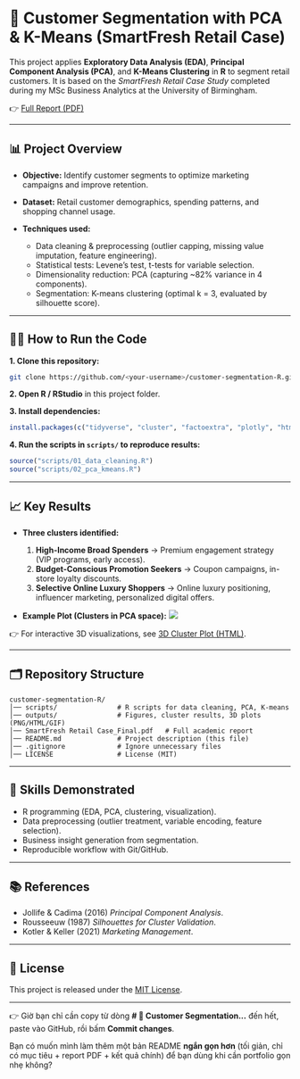 
# 🛒 Customer Segmentation with PCA & K-Means (SmartFresh Retail Case)

This project applies **Exploratory Data Analysis (EDA)**, **Principal Component Analysis (PCA)**, and **K-Means Clustering** in **R** to segment retail customers.
It is based on the *SmartFresh Retail Case Study* completed during my MSc Business Analytics at the University of Birmingham.

👉 [Full Report (PDF)](SmartFresh%20Retail%20Case_Final.pdf)

---

## 📊 Project Overview

* **Objective:** Identify customer segments to optimize marketing campaigns and improve retention.
* **Dataset:** Retail customer demographics, spending patterns, and shopping channel usage.
* **Techniques used:**

  * Data cleaning & preprocessing (outlier capping, missing value imputation, feature engineering).
  * Statistical tests: Levene’s test, t-tests for variable selection.
  * Dimensionality reduction: PCA (capturing \~82% variance in 4 components).
  * Segmentation: K-means clustering (optimal k = 3, evaluated by silhouette score).

---

## 🧑‍💻 How to Run the Code

**1. Clone this repository:**

```bash
git clone https://github.com/<your-username>/customer-segmentation-R.git
```

**2. Open R / RStudio** in this project folder.

**3. Install dependencies:**

```r
install.packages(c("tidyverse", "cluster", "factoextra", "plotly", "htmlwidgets", "rgl"))
```

**4. Run the scripts in `scripts/` to reproduce results:**

```r
source("scripts/01_data_cleaning.R")
source("scripts/02_pca_kmeans.R")
```

---

## 📈 Key Results

* **Three clusters identified:**

  1. **High-Income Broad Spenders** → Premium engagement strategy (VIP programs, early access).
  2. **Budget-Conscious Promotion Seekers** → Coupon campaigns, in-store loyalty discounts.
  3. **Selective Online Luxury Shoppers** → Online luxury positioning, influencer marketing, personalized digital offers.

* **Example Plot (Clusters in PCA space):**
  ![](outputs/cluster_plot.png)

👉 For interactive 3D visualizations, see [3D Cluster Plot (HTML)](outputs/3dplot.html).

---

## 🗂 Repository Structure

```
customer-segmentation-R/
│── scripts/               # R scripts for data cleaning, PCA, K-means
│── outputs/               # Figures, cluster results, 3D plots (PNG/HTML/GIF)
│── SmartFresh Retail Case_Final.pdf   # Full academic report
│── README.md              # Project description (this file)
│── .gitignore             # Ignore unnecessary files
│── LICENSE                # License (MIT)
```

---

## 🚀 Skills Demonstrated

* R programming (EDA, PCA, clustering, visualization).
* Data preprocessing (outlier treatment, variable encoding, feature selection).
* Business insight generation from segmentation.
* Reproducible workflow with Git/GitHub.

---

## 📚 References

* Jollife & Cadima (2016) *Principal Component Analysis*.
* Rousseeuw (1987) *Silhouettes for Cluster Validation*.
* Kotler & Keller (2021) *Marketing Management*.

---

## 📜 License

This project is released under the [MIT License](LICENSE).

---

👉 Giờ bạn chỉ cần copy từ dòng **# 🛒 Customer Segmentation...** đến hết, paste vào GitHub, rồi bấm **Commit changes**.

Bạn có muốn mình làm thêm một bản README **ngắn gọn hơn** (tối giản, chỉ có mục tiêu + report PDF + kết quả chính) để bạn dùng khi cần portfolio gọn nhẹ không?

